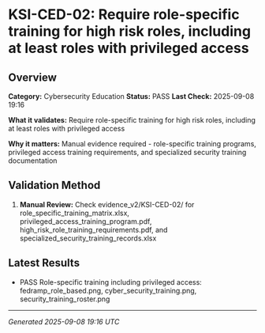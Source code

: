 # KSI-CED-02: Require role-specific training for high risk roles, including at least roles with privileged access

## Overview

**Category:** Cybersecurity Education
**Status:** PASS
**Last Check:** 2025-09-08 19:16

**What it validates:** Require role-specific training for high risk roles, including at least roles with privileged access

**Why it matters:** Manual evidence required - role-specific training programs, privileged access training requirements, and specialized security training documentation

## Validation Method

1. **Manual Review:** Check evidence_v2/KSI-CED-02/ for role_specific_training_matrix.xlsx, privileged_access_training_program.pdf, high_risk_role_training_requirements.pdf, and specialized_security_training_records.xlsx

## Latest Results

- PASS Role-specific training including privileged access: fedramp_role_based.png, cyber_security_training.png, security_training_roster.png

---
*Generated 2025-09-08 19:16 UTC*